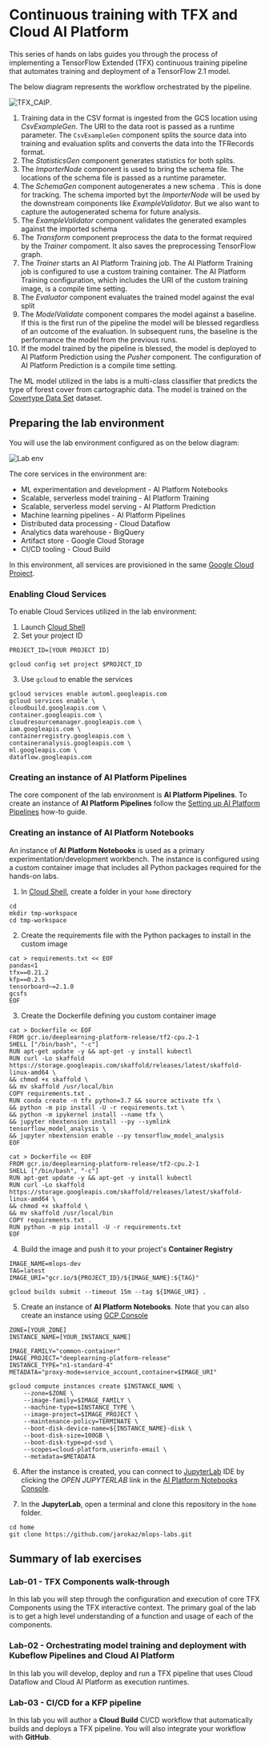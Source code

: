 # Continuous training with TFX and Cloud AI Platform

This series of hands on labs guides you through the process of implementing a TensorFlow Extended (TFX) continuous training pipeline that automates training and deployment of a TensorFlow 2.1 model.

The below diagram represents the workflow orchestrated by the pipeline.

![TFX_CAIP](/images/tfx-caip.png).

1. Training data in the CSV format is ingested from the GCS location using *CsvExampleGen*. The URI to the data root is passed as a runtime parameter. The `CsvExampleGen` component splits the source data into training and evaluation splits and converts the data into the TFRecords format.
2. The *StatisticsGen* component generates statistics for both splits.
3. The *ImporterNode* component is used to bring the schema file. The locations of the schema file is passed as a runtime parameter. 
4. The *SchemaGen* component autogenerates a new schema . This is done for tracking. The schema imported byt the *ImporterNode* will be used by the downstream components like *ExampleValidator*. But we also want to capture the autogenerated schema for future analysis.
5. The *ExampleValidator* component validates the generated examples against the imported schema
6. The *Transform* component preprocess the data to the format required by the *Trainer* compoment. It also saves the preprocessing TensorFlow graph. 
7. The *Trainer* starts an AI Platform Training job. The AI Platform Training job is configured to use a custom training container. The AI Platform Training configuration, which includes the URI of the custom training image, is a compile time setting. 
8. The *Evaluator* component evaluates the trained model against the eval split
9. The *ModelValidate* component compares the model against a baseline. If this is the first run of the pipeline the model will be blessed regardless of an outcome of the evaluation. In subsequent runs, the baseline is the performance the model from the previous runs.
10. If the model trained by the pipeline is blessed, the model is deployed to AI Platform Prediction using the *Pusher* component. The configuration of AI Platform Prediction is a compile time setting.

The ML model utilized in the labs  is a multi-class classifier that predicts the type of  forest cover from cartographic data. The model is trained on the [Covertype Data Set](/datasets/covertype/README.md) dataset.

## Preparing the lab environment
You will use the lab environment configured as on the below diagram:

![Lab env](/images/lab-env.png)

The core services in the environment are:
- ML experimentation and development - AI Platform Notebooks 
- Scalable, serverless model training - AI Platform Training  
- Scalable, serverless model serving - AI Platform Prediction 
- Machine learning pipelines - AI Platform Pipelines
- Distributed data processing - Cloud Dataflow  
- Analytics data warehouse - BigQuery 
- Artifact store - Google Cloud Storage 
- CI/CD tooling - Cloud Build
    
In this environment, all services are provisioned in the same [Google Cloud Project](https://cloud.google.com/storage/docs/projects). 

### Enabling Cloud Services

To enable Cloud Services utilized in the lab environment:
1. Launch [Cloud Shell](https://cloud.google.com/shell/docs/launching-cloud-shell)
2. Set your project ID
```
PROJECT_ID=[YOUR PROJECT ID]

gcloud config set project $PROJECT_ID
```
3. Use `gcloud` to enable the services
```
gcloud services enable automl.googleapis.com
gcloud services enable \
cloudbuild.googleapis.com \
container.googleapis.com \
cloudresourcemanager.googleapis.com \
iam.googleapis.com \
containerregistry.googleapis.com \
containeranalysis.googleapis.com \
ml.googleapis.com \
dataflow.googleapis.com 
```
### Creating an instance of AI Platform Pipelines
The core component of the lab environment is **AI Platform Pipelines**. To create an instance of **AI Platform Pipelines** follow the [Setting up AI Platform Pipelines](https://cloud.google.com/ai-platform/pipelines/docs/setting-up) how-to guide.


### Creating an instance of AI Platform Notebooks

An instance of **AI Platform Notebooks** is used as a primary experimentation/development workbench. The instance is configured using a custom container image that includes all Python packages required for the hands-on labs. 


1. In [Cloud Shell](https://cloud.google.com/shell/docs/launching-cloud-shell), create a folder in your `home` directory
```
cd
mkdir tmp-workspace
cd tmp-workspace
```
2. Create the requirements file with the Python packages to install in the custom image
```
cat > requirements.txt << EOF
pandas<1
tfx==0.21.2
kfp==0.2.5
tensorboard~=2.1.0
gcsfs
EOF
```
3. Create the Dockerfile defining you custom container image
```
cat > Dockerfile << EOF
FROM gcr.io/deeplearning-platform-release/tf2-cpu.2-1
SHELL ["/bin/bash", "-c"]
RUN apt-get update -y && apt-get -y install kubectl
RUN curl -Lo skaffold https://storage.googleapis.com/skaffold/releases/latest/skaffold-linux-amd64 \
&& chmod +x skaffold \
&& mv skaffold /usr/local/bin
COPY requirements.txt .
RUN conda create -n tfx python=3.7 && source activate tfx \
&& python -m pip install -U -r requirements.txt \
&& python -m ipykernel install --name tfx \
&& jupyter nbextension install --py --symlink tensorflow_model_analysis \
&& jupyter nbextension enable --py tensorflow_model_analysis
EOF
```
```
cat > Dockerfile << EOF
FROM gcr.io/deeplearning-platform-release/tf2-cpu.2-1
SHELL ["/bin/bash", "-c"]
RUN apt-get update -y && apt-get -y install kubectl
RUN curl -Lo skaffold https://storage.googleapis.com/skaffold/releases/latest/skaffold-linux-amd64 \
&& chmod +x skaffold \
&& mv skaffold /usr/local/bin
COPY requirements.txt .
RUN python -m pip install -U -r requirements.txt 
EOF
```

4. Build the image and push it to your project's **Container Registry**
```
IMAGE_NAME=mlops-dev
TAG=latest
IMAGE_URI="gcr.io/${PROJECT_ID}/${IMAGE_NAME}:${TAG}"

gcloud builds submit --timeout 15m --tag ${IMAGE_URI} .
```
5. Create an instance of **AI Platform Notebooks**. Note that you can also create an instance using [GCP Console](https://cloud.google.com/ai-platform/notebooks/docs/custom-container)
```
ZONE=[YOUR_ZONE]
INSTANCE_NAME=[YOUR_INSTANCE_NAME]

IMAGE_FAMILY="common-container"
IMAGE_PROJECT="deeplearning-platform-release"
INSTANCE_TYPE="n1-standard-4"
METADATA="proxy-mode=service_account,container=$IMAGE_URI"

gcloud compute instances create $INSTANCE_NAME \
    --zone=$ZONE \
    --image-family=$IMAGE_FAMILY \
    --machine-type=$INSTANCE_TYPE \
    --image-project=$IMAGE_PROJECT \
    --maintenance-policy=TERMINATE \
    --boot-disk-device-name=${INSTANCE_NAME}-disk \
    --boot-disk-size=100GB \
    --boot-disk-type=pd-ssd \
    --scopes=cloud-platform,userinfo-email \
    --metadata=$METADATA
```

6. After the instance is created, you can connect to [JupyterLab](https://jupyter.org/) IDE by clicking the *OPEN JUPYTERLAB* link in the [AI Platform Notebooks Console](https://console.cloud.google.com/ai-platform/notebooks/instances).

7. In the **JupyterLab**, open a terminal and clone this repository in the `home` folder.
```
cd home
git clone https://github.com/jarokaz/mlops-labs.git
```


## Summary of lab exercises

### Lab-01 - TFX Components walk-through
In this lab you will step through the configuration and execution of core TFX Components using the TFX interactive context. The primary goal of the lab is to get a high level understanding of a function and usage of each of the components. 

### Lab-02 - Orchestrating model training and deployment with Kubeflow Pipelines and Cloud AI Platform
In this lab you will develop, deploy and run a TFX pipeline that uses  Cloud Dataflow and Cloud AI Platform as execution runtimes.

### Lab-03 - CI/CD for a KFP pipeline
In this lab you will author a **Cloud Build** CI/CD workflow that automatically builds and deploys a TFX pipeline. You will also integrate your workflow with **GitHub**.

